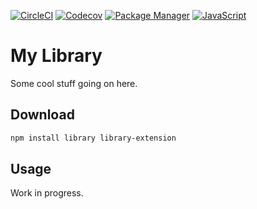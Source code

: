 [![CircleCI](https://img.shields.io/circleci/build/gh/johndoe/app)](https://app.circleci.com/pipelines/gh/johndoe/app/)
[![Codecov](https://img.shields.io/codecov/c/gh/johndoe/app)](https://app.codecov.io/gh/johndoe/app/)
[![Package Manager](https://shields.io/npm/v/library)](https://www.npmjs.com/package/library/)
[![JavaScript](https://img.shields.io/badge/ecma-2020+-informational)](https://tc39.es/ecma262/2020/)

# My Library

Some cool stuff going on here.

## Download

```sh
npm install library library-extension
```

## Usage

Work in progress.
